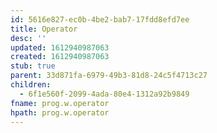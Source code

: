 ```yaml
---
id: 5616e827-ec0b-4be2-bab7-17fdd8efd7ee
title: Operator
desc: ''
updated: 1612940987063
created: 1612940987063
stub: true
parent: 33d871fa-6979-49b3-81d8-24c5f4713c27
children:
  - 6f1e560f-2099-4ada-80e4-1312a92b9849
fname: prog.w.operator
hpath: prog.w.operator
---
```



